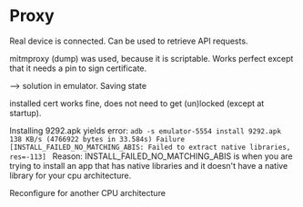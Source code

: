 # Proxy

Real device is connected. Can be used to retrieve API requests.

mitmproxy (dump) was used, because it is scriptable. Works perfect except that it needs a pin to sign certificate.

--> solution in emulator. Saving state

installed cert works fine, does not need to get (un)locked (except at startup).

Installing 9292.apk yields error:
`adb -s emulator-5554 install 9292.apk
138 KB/s (4766922 bytes in 33.584s)
Failure [INSTALL_FAILED_NO_MATCHING_ABIS: Failed to extract native libraries, res=-113]
`
Reason: INSTALL_FAILED_NO_MATCHING_ABIS is when you are trying to install an app that has native libraries and it doesn't have a native library for your cpu architecture.

Reconfigure for another CPU architecture
